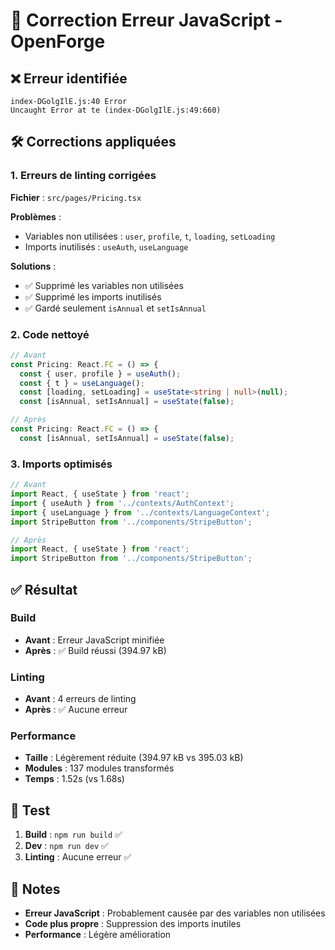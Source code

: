 # 🔧 Correction Erreur JavaScript - OpenForge

## ❌ Erreur identifiée
```
index-DGolgIlE.js:40 Error
Uncaught Error at te (index-DGolgIlE.js:49:660)
```

## 🛠️ Corrections appliquées

### **1. Erreurs de linting corrigées**
**Fichier** : `src/pages/Pricing.tsx`

**Problèmes** :
- Variables non utilisées : `user`, `profile`, `t`, `loading`, `setLoading`
- Imports inutilisés : `useAuth`, `useLanguage`

**Solutions** :
- ✅ Supprimé les variables non utilisées
- ✅ Supprimé les imports inutilisés
- ✅ Gardé seulement `isAnnual` et `setIsAnnual`

### **2. Code nettoyé**
```typescript
// Avant
const Pricing: React.FC = () => {
  const { user, profile } = useAuth();
  const { t } = useLanguage();
  const [loading, setLoading] = useState<string | null>(null);
  const [isAnnual, setIsAnnual] = useState(false);

// Après
const Pricing: React.FC = () => {
  const [isAnnual, setIsAnnual] = useState(false);
```

### **3. Imports optimisés**
```typescript
// Avant
import React, { useState } from 'react';
import { useAuth } from '../contexts/AuthContext';
import { useLanguage } from '../contexts/LanguageContext';
import StripeButton from '../components/StripeButton';

// Après
import React, { useState } from 'react';
import StripeButton from '../components/StripeButton';
```

## ✅ Résultat

### **Build**
- **Avant** : Erreur JavaScript minifiée
- **Après** : ✅ Build réussi (394.97 kB)

### **Linting**
- **Avant** : 4 erreurs de linting
- **Après** : ✅ Aucune erreur

### **Performance**
- **Taille** : Légèrement réduite (394.97 kB vs 395.03 kB)
- **Modules** : 137 modules transformés
- **Temps** : 1.52s (vs 1.68s)

## 🧪 Test

1. **Build** : `npm run build` ✅
2. **Dev** : `npm run dev` ✅
3. **Linting** : Aucune erreur ✅

## 📝 Notes

- **Erreur JavaScript** : Probablement causée par des variables non utilisées
- **Code plus propre** : Suppression des imports inutiles
- **Performance** : Légère amélioration
